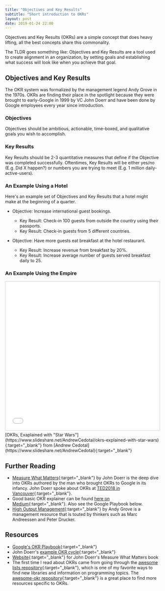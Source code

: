 ```yaml
---
title: "Objectives and Key Results"
subtitle: "Short introduction to OKRs"
layout: post
date: 2019-01-24 22:00
---
```


Objectives and Key Results (OKRs) are a simple concept that does heavy lifting, all the best concepts share this commonality.

The TLDR goes something like: Objectives and Key Results are a tool used to create alignment in an organization, by setting goals and establishing what success will look like when you achieve that goal.

## Objectives and Key Results

The OKR system was formalized by the management legend Andy Grove in the 1970s. OKRs are finding their place in the spotlight because they were brought to early-Google in 1999 by VC John Doerr and have been done by Google employees every year since introduction.

### Objectives

Objectives should be ambitious, actionable, time-boxed, and qualitative goals you wish to accomplish.

### Key Results

Key Results should be 2-3 quantitative measures that define if the Objective was completed successfully. Oftentimes, Key Results will be either yes/no (E.g. Did X happen?) or numbers you are trying to meet (E.g. 1 million daily-active-users).

### An Example Using a Hotel

Here's an example set of Objectives and Key Results that a hotel might make at the beginning of a quarter.

- Objective: Increase international guest bookings.
  - Key Result: Check-in 100 guests from outside the country using their passports.
  - Key Result: Check-in guests from 5 different countries.

- Objective: Have more guests eat breakfast at the hotel restaurant.
  - Key Result: Increase revenue from breakfast by 20%.
  - Key Result: Increase average number of guests served breakfast daily to 25.

### An Example Using the Empire

<iframe src="//www.slideshare.net/slideshow/embed_code/key/aHOONTU9oHWDM" width="595" height="485" frameborder="0" marginwidth="0" marginheight="0" scrolling="no" style="border:1px solid #CCC; border-width:1px; margin-bottom:5px; max-width: 100%;" allowfullscreen> </iframe>
[OKRs, Exaplained with "Star Wars"](https://www.slideshare.net/AndrewCedotal/okrs-explained-with-star-wars){:target="_blank"} from [Andrew Cedotal](https://www.slideshare.net/AndrewCedotal){:target="_blank"}

## Further Reading

- [Measure What Matters](https://www.goodreads.com/book/show/39286958-measure-what-matters){:target="_blank"} by John Doerr is the deep dive into OKRs authored by the man who brought OKRs to Google in its infancy. John Doerr spoke about OKRs at [TED2018 in Vancouver](https://www.ted.com/talks/john_doerr_why_the_secret_to_success_is_setting_the_right_goals/up-next){:target="_blank"}.
- Good basic OKR explainer can be found [here on Medium](https://medium.com/startup-tools/okrs-5afdc298bc28){:target="_blank"}. Also see the Google Playbook below.
- [High Output Management](https://www.goodreads.com/book/show/324750.High_Output_Management){:target="_blank"} by Andy Grove is a management resource that is touted by thinkers such as Marc Andreessen and Peter Drucker.

## Resources

- [Google's OKR Playbook](https://www.whatmatters.com/resources/googles-okr-playbook){:target="_blank"}
- John Doerr's [example OKR cycle](https://www.whatmatters.com/resources/a-typical-okr-cycle){:target="_blank"}
- [Website](https://www.whatmatters.com){:target="_blank"} for John Doerr's Measure What Matters book
- The first time I read about OKRs came from going through the [awesome lists repository](https://awesome.re){:target="_blank"}, which is one of my favorite ways to find new libraries and information on programming topics. The [awesome-okr repository](https://github.com/domenicosolazzo/awesome-okr){:target="_blank"} is a great place to find more resources specific to OKRs.
